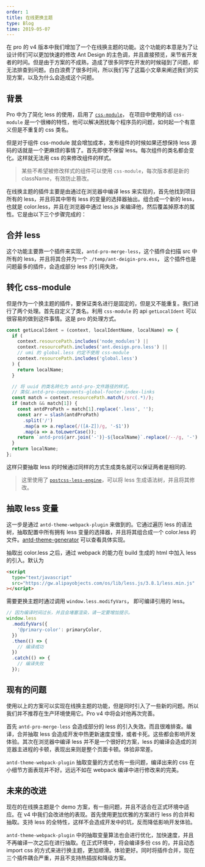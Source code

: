 ```yaml
---
order: 1
title: 在线更换主题
type: Blog
time: 2019-05-07
---
```


在 pro 的 v4 版本中我们增加了一个在线换主题的功能。这个功能的本意是为了让设计师们可以更加快速的修改 Ant Design 的主色调，并且直接预览，来节省开发者的时间。但是由于方案的不成熟，造成了很多同学在开发的时候碰到了问题，却无法排查到问题。白白浪费了很多时间，所以我们写了这篇小文章来阐述我们的实现方案，以及为什么会造成这个问题。

## 背景

Pro 中为了简化 less 的使用，启用了 [`css-module`](https://github.com/css-modules/css-modules)， 在项目中使用的话 `css-module` 是一个很棒的特性，他可以解决困扰每个程序员的问题，如何起一个有意义但是不重复的 css 类名。

但是对于组件 css-module 就会增加成本，发布组件的时候如果还想保持 less 源码的话就是一个更麻烦的事情了。首先即使不保留 less。每次组件的类名都会变化。这样就无法用 css 的来修改组件的样式。

> 某些不希望被修改样式的组件可以使用 `css-module`，每次版本都是新的 className，有效防止篡改。

在线换主题的插件主要是由通过在浏览器中编译 less 来实现的，首先他找到项目所有的 less，并且将其中带有 less 的变量的选择器抽出。组合成一个新的 less，也就是 color.less，并且在浏览器中通过 less.js 来编译他，然后覆盖掉原本的属性。它是由以下三个步骤完成的：

## 合并 less

这个功能主要靠一个插件来实现，`antd-pro-merge-less`，这个插件会扫描 src 中所有的 less，并且将其合并为一个 `./temp/ant-deigin-pro.ess`， 这个插件也是问题最多的插件，会造成部分 less 的引用失效，

## 转化 css-module

但是作为一个换主题的插件，要保证类名进行是固定的，但是又不能重复。我们进行了两个处理。首先自定义了类名。利用 `css-module` 的 api `getLocalIdent` 可以很容易的做到这件事情。这是 pro 的处理方式。

```js
const getLocalIdent = (context, localIdentName, localName) => {
  if (
    context.resourcePath.includes('node_modules') ||
    context.resourcePath.includes('ant.design.pro.less') ||
    // umi 的 global.less 约定不使用 css-module
    context.resourcePath.includes('global.less')
  ) {
    return localName;
  }

  // 将 uuid 的类名转化为 antd-pro-文件路径的样式。
  // 类似.antd-pro-components-global-footer-index-links
  const match = context.resourcePath.match(/src(.*)/);
  if (match && match[1]) {
    const antdProPath = match[1].replace('.less', '');
    const arr = slash(antdProPath)
      .split('/')
      .map(a => a.replace(/([A-Z])/g, '-$1'))
      .map(a => a.toLowerCase());
    return `antd-pro${arr.join('-')}-${localName}`.replace(/--/g, '-');
  }
  return localName;
};
```

这样只要抽取 less 的时候通过同样的方式生成类名就可以保证两者是相同的.

> 这里使用了 [`postcss-less-engine`](https://www.npmjs.com/package/postcss-less-engine)，可以将 less 生成语法树，并且将其修改。

## 抽取 less 变量

这一步是通过 `antd-theme-webpack-plugin` 来做到的。它通过遍历 less 的语法树，抽取配置中所有拥有 less 变量的选择器，并且将其组合成一个 color.less 的文件。[antd-theme-generator](git://github.com/mzohaibqc/antd-theme-generator) 可以查看具体实现。

抽取出 color.less 之后，通过 webpack 的能力在 build 生成的 html 中加入 less 的引入。默认为

```html
<script
  type="text/javascript"
  src="https://gw.alipayobjects.com/os/lib/less.js/3.8.1/less.min.js"
></script>
```

需要更换主题时通过调用 `window.less.modifyVars`， 即可编译引用的 less。

```js
// 因为编译时间过长，并且会堵塞渲染，请一定要增加提示。
window.less
  .modifyVars({
    '@primary-color': primaryColor,
  })
  .then(() => {
    // 编译成功
  })
  .catch(() => {
    // 编译失败
  });
```

## 现有的问题

使用以上的方案可以实现在线换主题的功能，但是同时引入了一些新的问题。所以我们并不推荐在生产环境使用它。Pro v4 中将会对他再次完善。

首先 `antd-pro-merge-less` 会造成部分的 less 的引入失效。而且很难排查。编译，合并抽取 less 会造成开发中热更新速度变慢，或者卡死。这些都会影响开发体验。其次在浏览器中编译 less 并不是一个很好的方案，less 的编译会造成的浏览器主进程的卡顿，表现出来则是整个页面卡顿。体验非常差。

`antd-theme-webpack-plugin` 抽取变量的方式也有一些问题，编译出来的 css 在小细节方面表现并不好。远远不如在 webpack 编译中进行修改来的完美。

## 未来的改进

现在的在线换主题是个 demo 方案，有一些问题，并且不适合在正式环境中适应。在 v4 中我们会改进他的表现。首先使用更加优雅的方案进行 less 的合并和抽取。支持 less 的全特性，这样不会造成开发中的坑，反而降低影响开发体验。

`antd-theme-webpack-plugin` 中的抽取变量算法也会进行优化，加快速度，并且不再编译一次之后在进行抽取。在正式环境中，将会编译多份 css 的，并且动态 import css 的方式来进行换主题，更加顺滑。体验更好。同时将插件合并，现在三个插件耦合严重，并且不支持热插拔和降级方案。
